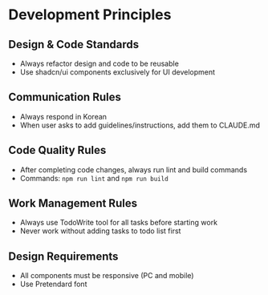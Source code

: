 # Development Principles

## Design & Code Standards
- Always refactor design and code to be reusable
- Use shadcn/ui components exclusively for UI development

## Communication Rules
- Always respond in Korean
- When user asks to add guidelines/instructions, add them to CLAUDE.md

## Code Quality Rules
- After completing code changes, always run lint and build commands
- Commands: `npm run lint` and `npm run build`

## Work Management Rules
- Always use TodoWrite tool for all tasks before starting work
- Never work without adding tasks to todo list first

## Design Requirements
- All components must be responsive (PC and mobile)
- Use Pretendard font